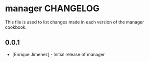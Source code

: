 # manager CHANGELOG

This file is used to list changes made in each version of the manager cookbook.

## 0.0.1
- [Enrique Jimenez] - Initial release of manager


